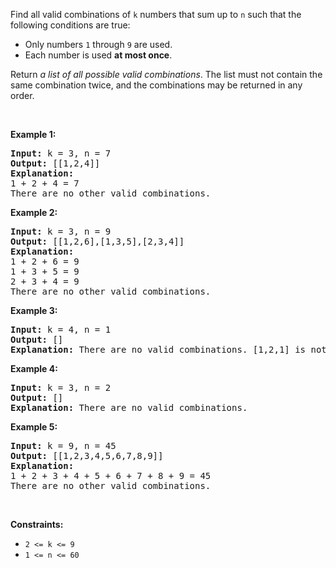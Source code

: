 <div class="notranslate"><p>Find all valid combinations of <code>k</code> numbers that sum up to <code>n</code> such that the following conditions are true:</p>

<ul>
	<li>Only numbers <code>1</code> through <code>9</code> are used.</li>
	<li>Each number is used <strong>at most once</strong>.</li>
</ul>

<p>Return <em>a list of all possible valid combinations</em>. The list must not contain the same combination twice, and the combinations may be returned in any order.</p>

<p>&nbsp;</p>
<p><strong>Example 1:</strong></p>

<pre><strong>Input:</strong> k = 3, n = 7
<strong>Output:</strong> [[1,2,4]]
<strong>Explanation:</strong>
1 + 2 + 4 = 7
There are no other valid combinations.</pre>

<p><strong>Example 2:</strong></p>

<pre><strong>Input:</strong> k = 3, n = 9
<strong>Output:</strong> [[1,2,6],[1,3,5],[2,3,4]]
<strong>Explanation:</strong>
1 + 2 + 6 = 9
1 + 3 + 5 = 9
2 + 3 + 4 = 9
There are no other valid combinations.
</pre>

<p><strong>Example 3:</strong></p>

<pre><strong>Input:</strong> k = 4, n = 1
<strong>Output:</strong> []
<strong>Explanation:</strong> There are no valid combinations. [1,2,1] is not valid because 1 is used twice.
</pre>

<p><strong>Example 4:</strong></p>

<pre><strong>Input:</strong> k = 3, n = 2
<strong>Output:</strong> []
<strong>Explanation:</strong> There are no valid combinations.
</pre>

<p><strong>Example 5:</strong></p>

<pre><strong>Input:</strong> k = 9, n = 45
<strong>Output:</strong> [[1,2,3,4,5,6,7,8,9]]
<strong>Explanation:</strong>
1 + 2 + 3 + 4 + 5 + 6 + 7 + 8 + 9 = 45
​​​​​​​There are no other valid combinations.
</pre>

<p>&nbsp;</p>
<p><strong>Constraints:</strong></p>

<ul>
	<li><code>2 &lt;= k &lt;= 9</code></li>
	<li><code>1 &lt;= n &lt;= 60</code></li>
</ul>
</div>